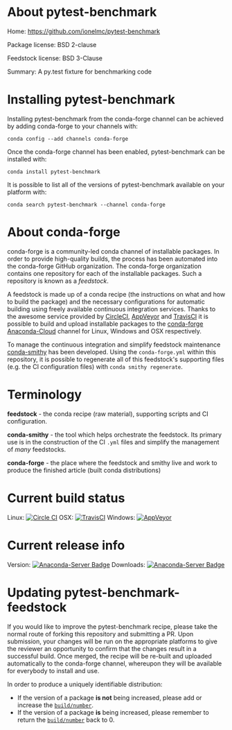 About pytest-benchmark
======================

Home: https://github.com/ionelmc/pytest-benchmark

Package license: BSD 2-clause

Feedstock license: BSD 3-Clause

Summary: A py.test fixture for benchmarking code



Installing pytest-benchmark
===========================

Installing pytest-benchmark from the conda-forge channel can be achieved by adding conda-forge to your channels with:

```
conda config --add channels conda-forge
```

Once the conda-forge channel has been enabled, pytest-benchmark can be installed with:

```
conda install pytest-benchmark
```

It is possible to list all of the versions of pytest-benchmark available on your platform with:

```
conda search pytest-benchmark --channel conda-forge
```


About conda-forge
=================

conda-forge is a community-led conda channel of installable packages.
In order to provide high-quality builds, the process has been automated into the
conda-forge GitHub organization. The conda-forge organization contains one repository 
for each of the installable packages. Such a repository is known as a *feedstock*.

A feedstock is made up of a conda recipe (the instructions on what and how to build
the package) and the necessary configurations for automatic building using freely
available continuous integration services. Thanks to the awesome service provided by
[CircleCI](https://circleci.com/), [AppVeyor](http://www.appveyor.com/)
and [TravisCI](https://travis-ci.org/) it is possible to build and upload installable
packages to the [conda-forge](https://anaconda.org/conda-forge)
[Anaconda-Cloud](http://docs.anaconda.org/) channel for Linux, Windows and OSX respectively.

To manage the continuous integration and simplify feedstock maintenance
[conda-smithy](http://github.com/conda-forge/conda-smithy) has been developed.
Using the ``conda-forge.yml`` within this repository, it is possible to regenerate all of
this feedstock's supporting files (e.g. the CI configuration files) with ``conda smithy regenerate``.


Terminology
===========

**feedstock** - the conda recipe (raw material), supporting scripts and CI configuration.

**conda-smithy** - the tool which helps orchestrate the feedstock.
                   Its primary use is in the construction of the CI ``.yml`` files
                   and simplify the management of *many* feedstocks.

**conda-forge** - the place where the feedstock and smithy live and work to
                  produce the finished article (built conda distributions)

Current build status
====================

Linux: [![Circle CI](https://circleci.com/gh/conda-forge/pytest-benchmark-feedstock.svg?style=svg)](https://circleci.com/gh/conda-forge/pytest-benchmark-feedstock)
OSX: [![TravisCI](https://travis-ci.org/conda-forge/pytest-benchmark-feedstock.svg?branch=master)](https://travis-ci.org/conda-forge/pytest-benchmark-feedstock) 
Windows: [![AppVeyor](https://ci.appveyor.com/api/projects/status/github/conda-forge/pytest-benchmark-feedstock?svg=True)](https://ci.appveyor.com/project/conda-forge/pytest-benchmark-feedstock/branch/master)

Current release info
====================
Version: [![Anaconda-Server Badge](https://anaconda.org/conda-forge/pytest-benchmark/badges/version.svg)](https://anaconda.org/conda-forge/pytest-benchmark)
Downloads: [![Anaconda-Server Badge](https://anaconda.org/conda-forge/pytest-benchmark/badges/downloads.svg)](https://anaconda.org/conda-forge/pytest-benchmark)


Updating pytest-benchmark-feedstock
===================================

If you would like to improve the pytest-benchmark recipe, please take the normal
route of forking this repository and submitting a PR. Upon submission, your changes will
be run on the appropriate platforms to give the reviewer an opportunity to confirm that the
changes result in a successful build. Once merged, the recipe will be re-built and uploaded
automatically to the conda-forge channel, whereupon they will be available for everybody to
install and use.

In order to produce a uniquely identifiable distribution:
 * If the version of a package **is not** being increased, please add or increase
   the [``build/number``](http://conda.pydata.org/docs/building/meta-yaml.html#build-number-and-string). 
 * If the version of a package **is** being increased, please remember to return
   the [``build/number``](http://conda.pydata.org/docs/building/meta-yaml.html#build-number-and-string)
   back to 0.

